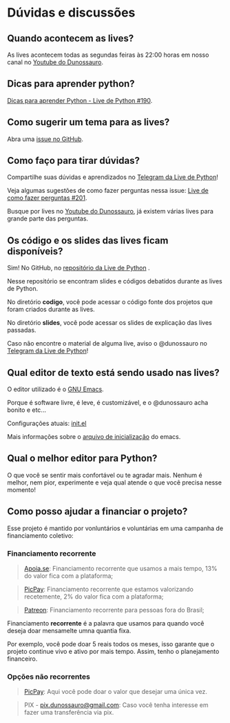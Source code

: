# Dúvidas e discussões

## Quando acontecem as lives?

As lives acontecem todas as segundas feiras às 22:00 horas em nosso canal no [Youtube do Dunossauro](https://www.youtube.com/dunossauro).

## Dicas para aprender python?
[Dicas para aprender Python - Live de Python #190](https://youtu.be/HSotf1Amess).


## Como sugerir um tema para as lives?
Abra uma [issue no GitHub](https://github.com/dunossauro/live-de-python/issues).


## Como faço para tirar dúvidas?

Compartilhe suas dúvidas e aprendizados no [Telegram da Live de Python](https://t.me/livepython)!

Veja algumas sugestões de como fazer perguntas nessa issue:
[Live de como fazer perguntas #201](https://github.com/dunossauro/live-de-python/issues/201).

Busque por lives no [Youtube do Dunossauro](https://www.youtube.com/dunossauro), já existem várias lives para grande parte das perguntas.


## Os código e os slides das lives ficam disponíveis?

Sim! No GitHub, no [repositório da Live de Python](https://github.com/dunossauro/live-de-python) .

Nesse repositório se encontram slides e códigos debatidos durante as lives de Python.

No diretório **codigo**, você pode acessar o código fonte dos projetos que foram criados durante as lives.

No diretório **slides**, você pode acessar os slides de explicação das lives passadas.

Caso não encontre o material de alguma live, aviso o @dunossauro no [Telegram da Live de Python](https://t.me/livepython)!

## Qual editor de texto está sendo usado nas lives?

O editor utilizado é o [GNU Emacs](https://www.gnu.org/software/emacs/).

Porque é software livre, é leve, é customizável, e o @dunossauro acha bonito e etc...

Configurações atuais:
[init.el](https://gitlab.com/dunossauro/dotfiles/-/blob/master/emacs/init.el)

Mais informações sobre o [arquivo de inicialização](https://www.gnu.org/software/emacs/manual/html_node/emacs/Init-File.html) do emacs.


## Qual o melhor editor para Python?

O que você se sentir mais confortável ou te agradar mais. Nenhum é melhor, nem pior, experimente e veja qual atende o que você precisa nesse momento!

## Como posso ajudar a financiar o projeto?

Esse projeto é mantido por vonluntários e voluntárias em uma campanha de financiamento coletivo:

### Financiamento recorrente

> [Apoia.se](https://apoia.se/livedepython): Financiamento recorrente que usamos a mais tempo, 13% do valor fica com a plataforma;

> [PicPay](https://app.picpay.com/user/dunossauro): Financiamento recorrente que estamos valorizando recetemente, 2% do valor fica com a plataforma;

> [Patreon](http://patreon.com/dunossauro): Financiamento recorrente para pessoas fora do Brasil;

Financiamento **recorrente** é a palavra que usamos para quando você deseja doar mensamelte umna quantia fixa.

Por exemplo, você pode doar 5 reais todos os meses, isso garante que o projeto continue vivo e ativo por mais tempo. Assim, tenho o planejamento financeiro.

### Opções não recorrentes

> [PicPay](http://picpay.me/livedepython): Aqui você pode doar o valor que desejar uma única vez.

> PIX - pix.dunossauro@gmail.com: Caso você tenha interesse em fazer uma transferência via pix.
